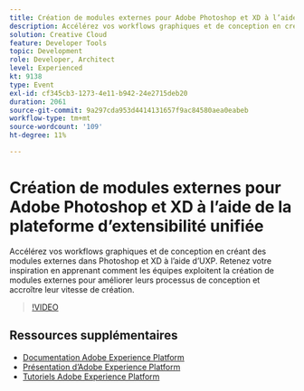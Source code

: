 ```yaml
---
title: Création de modules externes pour Adobe Photoshop et XD à l’aide de la plateforme d’extensibilité unifiée
description: Accélérez vos workflows graphiques et de conception en créant des modules externes dans Photoshop et XD à l’aide d’UXP. Retenez votre inspiration en apprenant comment les équipes exploitent la création de modules externes pour améliorer leurs processus de conception et accroître leur vitesse de création.
solution: Creative Cloud
feature: Developer Tools
topic: Development
role: Developer, Architect
level: Experienced
kt: 9138
type: Event
exl-id: cf345cb3-1273-4e11-b942-24e2715deb20
duration: 2061
source-git-commit: 9a297cda953d4414131657f9ac84580aea0eabeb
workflow-type: tm+mt
source-wordcount: '109'
ht-degree: 11%

---
```


# Création de modules externes pour Adobe Photoshop et XD à l’aide de la plateforme d’extensibilité unifiée

Accélérez vos workflows graphiques et de conception en créant des modules externes dans Photoshop et XD à l’aide d’UXP. Retenez votre inspiration en apprenant comment les équipes exploitent la création de modules externes pour améliorer leurs processus de conception et accroître leur vitesse de création.

>[!VIDEO](https://video.tv.adobe.com/v/337593/?quality=12&learn=on&hidetitle=true)

## Ressources supplémentaires

- [Documentation Adobe Experience Platform](https://experienceleague.adobe.com/docs/experience-platform.html?lang=fr)
- [Présentation d’Adobe Experience Platform](https://experienceleague.adobe.com/docs/experience-platform/landing/home.html?lang=fr)
- [Tutoriels Adobe Experience Platform](https://experienceleague.adobe.com/docs/platform-learn/tutorials/overview.html?lang=fr)
